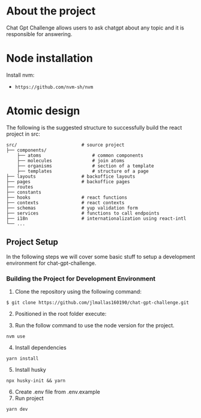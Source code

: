 # About the project

Chat Gpt Challenge allows users to ask chatgpt about any topic and it is responsible for answering.



# Node installation

Install nvm:

- `https://github.com/nvm-sh/nvm`


# Atomic design

The following is the suggested structure to successfully build the react project in src:

```
src/                        # source project
├── components/
    ├── atoms                   # common components
    ├── molecules               # join atoms
    ├── organisms               # section of a template
    ├── templates               # structure of a page
├── layouts                 # backoffice layouts
├── pages                   # backoffice pages
├── routes
├── constants
├── hooks                   # react functions
├── contexts                # react contexts
├── schemas                 # yup validation form
├── services                # functions to call endpoints
├── i18n                    # internationalization using react-intl
└── ...
```

## Project Setup

In the following steps we will cover some basic stuff to setup a development environment for chat-gpt-challenge.

### Building the Project for Development Environment

1. Clone the repository using the following command:

```
$ git clone https://github.com/jlmallas160190/chat-gpt-challenge.git
```

2. Positioned in the root folder execute:

3. Run the follow command to use the node version for the project.

```
nvm use
```

4. Install dependencies

```
yarn install
```

5. Install husky

```
npx husky-init && yarn
```

6. Create .env file from .env.example
7. Run project

```
yarn dev
```
